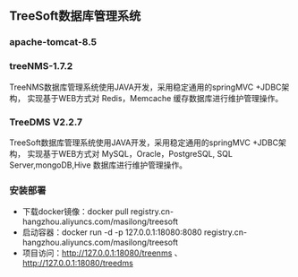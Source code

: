 
## TreeSoft数据库管理系统
  ### apache-tomcat-8.5
  ### treeNMS-1.7.2
   TreeNMS数据库管理系统使用JAVA开发，采用稳定通用的springMVC +JDBC架构，
   实现基于WEB方式对 Redis，Memcache 缓存数据库进行维护管理操作。
  ### TreeDMS V2.2.7
   TreeSoft数据库管理系统使用JAVA开发，采用稳定通用的springMVC +JDBC架构，
  实现基于WEB方式对 MySQL，Oracle，PostgreSQL, SQL Server,mongoDB,Hive 数据库进行维护管理操作。
 
  ### 安装部署
  - 下载docker镜像：docker pull registry.cn-hangzhou.aliyuncs.com/masilong/treesoft
  - 启动容器：docker run -d -p 127.0.0.1:18080:8080 registry.cn-hangzhou.aliyuncs.com/masilong/treesoft
  - 项目访问：http://127.0.0.1:18080/treenms 、 http://127.0.0.1:18080/treedms

